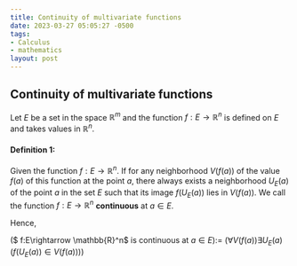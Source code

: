 ```yaml
---
title: Continuity of multivariate functions
date: 2023-03-27 05:05:27 -0500
tags:
- Calculus
- mathematics
layout: post
---
```


<head>
    <script src="https://cdn.mathjax.org/mathjax/latest/MathJax.js?config=TeX-AMS-MML_HTMLorMML" type="text/javascript"></script>
    <script type="text/x-mathjax-config">
        MathJax.Hub.Config({
            tex2jax: {
            skipTags: ['script', 'noscript', 'style', 'textarea', 'pre'],
            inlineMath: [['$','$']]
            }
        });
    </script>
</head>

## Continuity of multivariate functions

Let $E$ be a set in the space $\mathbb{R}^m$ and the function $f:E \rightarrow \mathbb{R}^n$ is defined on $E$ and takes values in $\mathbb{R}^n$.

#### Definition 1: 
Given the function $f:E\rightarrow \mathbb{R}^n$. If for any neighborhood $V(f(a))$ of the value $f(a)$ of this function at the point $a$, there always exists a neighborhood $U_{E}(a)$ of the point $a$ in the set $E$ such that its image $f(U_{E}(a))$ lies in $V(f(a))$. We call the function $f:E\rightarrow \mathbb{R}^n$ $\textbf{continuous}$ at $a \in E$.

Hence,

($ f:E\rightarrow \mathbb{R}^n$ is continuous at $a \in E$)$:=$ $(\forall V(f(a))\exists U_E(a)(f(U_E(a))\in V(f(a))))$

